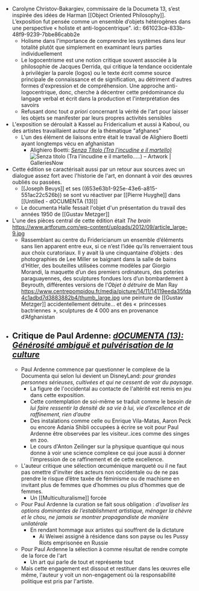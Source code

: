 - Carolyne Christov-Bakargiev, commissaire de la Documeta 13, s’est inspirée des idées de Harman [[Object Oriented Philosophy]]. L’exposition fut pensée comme un ensemble d’objets hétérogènes dans une perspective « holiste et anti-logocentrique".
  id:: 661023ca-833b-48f9-9239-7bbe86cabb2e
	- Holisme dans l'importance de comprendre les systèmes dans leur totalité plutôt que simplement en examinant leurs parties individuellement
	- Le logocentrisme est une notion critique souvent associée à la philosophie de Jacques Derrida, qui critique la tendance occidentale à privilégier la parole (logos) ou le texte écrit comme source principale de connaissance et de signification, au détriment d'autres formes d'expression et de compréhension. Une approche anti-logocentrique, donc, cherche à décentrer cette prédominance du langage verbal et écrit dans la production et l'interprétation des savoirs
	- Refusant donc tout *a priori* concernant la vérité de l'art pour laisser les objets se manifester par leurs propres activités sensibles
- L'exposition se déroulait à Kassel au Fridericalium et aussi à Kaboul, ou des artistes travaillaient autour de la thématique "afghanes"
	- L'un des élément de liaisons entre était le travail de Alighiero Boetti ayant longtemps vécu en afghanistan
		- Alighiero Boetti: [*Senza Titolo (Tra l'incudine e il martello)*](https://www.galleriesnow.net/artwork/senza-titolo-tra-lincudine-e-il-martello) ![Senza titolo (Tra l'incudine e il martello…..) – Artwork | GalleriesNow](https://www.galleriesnow.net/wp-content/uploads/2021/10/Alighiero-Boetti-Senza-titolo-Tra-lincudine-e-il-martello.....-1989-broderie-sur-tissu-111-x-99-cm-800x889.jpg)
- Cette édition se caractérisait aussi par un retour aux sources avec un dialogue assez fort avec l'historie de l'art, en donnant à voir des œuvres oubliés ou passées.
	- [[Joseph Beuys]] et ses ((653e63b1-925e-43e6-a815-551ac22c526b)) se sont vu réactiver par [[Pierre Huyghe]] dans [[Untilled - dOCUMENTA (13)]]
	- Le documenta Halle fessait l'objet d'un présentation du travail des années 1950 de [[Gustav Metzger]]
- L'une des pièces central de cette édition était *The brain* https://www.artforum.com/wp-content/uploads/2012/09/article_large-9.jpg
	- Rassemblant au centre du Fridericianum un ensemble d’éléments sans lien apparent entre eux, si ce n’est l’idée qu’ils renverraient tous aux choix curatoriaux. Il y avait là une cinquantaine d’objets : des photographies de Lee Miller se baignant dans la salle de bains d’Hitler, des bouteilles utilisées comme modèles par Giorgio Morandi, la maquette d’un des premiers ordinateurs, des poteries paraguayennes, des sculptures fondues lors d’un bombardement à Beyrouth, différentes versions de l’*Objet à détruire* de Man Ray https://www.centrepompidou.fr/media/picture/14/11/14119eeda35fda4c1adbd7d3883882b4/thumb_large.jpg une peinture de [[Gustav Metzger]]  accidentellement détruite… et des «  princesses bactriennes  », sculptures de 4 000 ans en provenance d’Afghanistan
- ## Critique de Paul Ardenne: *[dOCUMENTA (13): Générosité ambiguë et pulvérisation de la culture](https://paulardenne.files.wordpress.com/2012/08/documenta-13-texte-paul-ardenne.pdf)*
	- Paul Ardenne commence par questionner le complexe de la Documenta qui selon lui devient un DisneyLand: *pour grandes personnes sérieuses, cultivées et qui ne cessent de voir du paysage*.
		- La figure de l'occidental au contacte de l'altérité est remis en jeu dans cette exposition.
		- Cette contemplation de soi-même se traduit comme le besoin *de lui faire ressentir la densité de sa vie à lui, vie d’excellence et de raffinement, rien d’autre*
		- Des instalations comme celle ou Enrique Vila-Matas, Aaron Peck ou encore Adania Shibli occupées à écrire se voit pour Paul Ardenne être observées par les visiteur..ices comme des singes en zoo.
		- Le cours d'Anton Zeilinger sur la physique quantique qui nous donne à voir une science complexe ce qui joue aussi à donner l'impression de ce raffinement et de cette excellence.
	- L'auteur critique une sélection œcuménique marqueté ou il ne faut pas omettre d'inviter des acteurs non occidentale ou de ne pas prendre le risque d’être taxée de féminisme ou de machisme en invitant plus de femmes que d’hommes ou plus d’hommes que de femmes.
		- Un [[Multiculturalisme]] forcée
	- Pour Paul Ardenne la curation se fait sous obligation : *d'avaliser les options dominantes de l’establishment artistique, ménager la chèvre et le chou, ne jamais se montrer propagandiste de manière unilatérale*
		- En rendant hommage aux artistes qui souffrent de la dictature
			- Ai Weiwei assigné à résidence dans son payse ou les Pussy Riots emprisonée en Russie
	- Pour Paul Ardenne la sélection à comme résultat de rendre compte de la force de l'art
		- Un art qui parle de tout et représente tout
	- Mais cette engagement est dissout et restituer dans les œuvres elle même, l'auteur y voit un non-engagement où la responsabilité politique est pris par l'artiste.